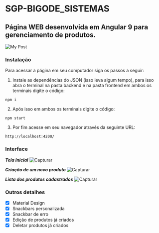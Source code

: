 # SGP-BIGODE_SISTEMAS
## Página WEB desenvolvida em Angular 9 para gerenciamento de produtos.
![My Post](https://user-images.githubusercontent.com/65763317/91898732-8f21b800-ec72-11ea-8bf8-d1972bac1edc.png)

### Instalação
Para acessar a página em seu computador siga os passos a seguir:
1. Instale as dependências do JSON (isso leva algum tempo), para isso abra o terminal na pasta backend e na pasta frontend
em ambos os terminais digite o código:
```
npm i
```
2. Após isso em ambos os terminais digite o código:
```
npm start
```
3. Por fim acesse em seu navegador através da seguinte URL:
```
http://localhost:4200/
```
### Interface

***Tela Inicial***
![Capturar](https://user-images.githubusercontent.com/65763317/91899358-6948e300-ec73-11ea-8785-e9e87b59f968.PNG)

***Criação de um novo produto***
![Capturar](https://user-images.githubusercontent.com/65763317/91899541-ac0abb00-ec73-11ea-910b-5a13dbb1ab2a.PNG)

***Lista dos produtos cadastrados***
![Capturar](https://user-images.githubusercontent.com/65763317/91899697-e96f4880-ec73-11ea-8d3d-57852c307ed0.PNG)

### Outros detalhes
- [X] Material Design
- [X] Snackbars personalizada
- [X] Snackbar de erro
- [X] Edição de produtos já criados
- [X] Deletar produtos já criados
